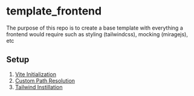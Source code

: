 # template_frontend

The purpose of this repo is to create a base template with everything a frontend would require such as styling (tailwindcss), mocking (miragejs), etc

## Setup

1. [Vite Initialization](https://vitejs.dev/guide/)
2. [Custom Path Resolution](https://javascript.plainenglish.io/how-to-set-up-path-resolving-in-vite-ad284e0d9eae)
3. [Tailwind Instillation](https://tailwindcss.com/docs/guides/vite)
